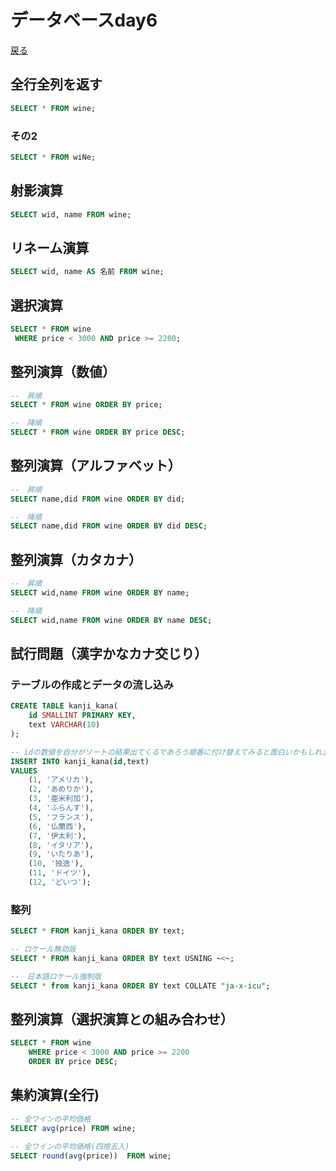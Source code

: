# データベースday6
[戻る](README.md)

## 全行全列を返す

```SQL
SELECT * FROM wine;
```

### その2

```SQL
SELECT * FROM wiNe;
```

## 射影演算

```SQL
SELECT wid, name FROM wine;
```

## リネーム演算

```SQL
SELECT wid, name AS 名前 FROM wine;
```

## 選択演算

```SQL
SELECT * FROM wine
 WHERE price < 3000 AND price >= 2200;
```

## 整列演算（数値）
```SQL
--　昇順
SELECT * FROM wine ORDER BY price;

--　降順
SELECT * FROM wine ORDER BY price DESC;
```

## 整列演算（アルファベット）
```SQL
--　昇順
SELECT name,did FROM wine ORDER BY did;

--　降順
SELECT name,did FROM wine ORDER BY did DESC;
```

## 整列演算（カタカナ）
```SQL
--　昇順
SELECT wid,name FROM wine ORDER BY name;

--　降順
SELECT wid,name FROM wine ORDER BY name DESC;
```

## 試行問題（漢字かなカナ交じり）

### テーブルの作成とデータの流し込み

```SQL
CREATE TABLE kanji_kana(
    id SMALLINT PRIMARY KEY,
    text VARCHAR(10)
);

-- idの数値を自分がソートの結果出てくるであろう順番に付け替えてみると面白いかもしれません。
INSERT INTO kanji_kana(id,text)
VALUES
    (1, 'アメリカ'),
    (2, 'あめりか'),
    (3, '亜米利加'),
    (4, 'ふらんす'),
    (5, 'フランス'),
    (6, '仏蘭西'),
    (7, '伊太利'),
    (8, 'イタリア'),
    (9, 'いたりあ'),
    (10, '独逸'),
    (11, 'ドイツ'),
    (12, 'どいつ');
```

### 整列
```SQL
SELECT * FROM kanji_kana ORDER BY text;

-- ロケール無効版
SELECT * FROM kanji_kana ORDER BY text USNING ~<~;

--　日本語ロケール強制版
SELECT * from kanji_kana ORDER BY text COLLATE "ja-x-icu";
```

## 整列演算（選択演算との組み合わせ）

```SQL
SELECT * FROM wine
    WHERE price < 3000 AND price >= 2200
    ORDER BY price DESC;
```

## 集約演算(全行)

```SQL
-- 全ワインの平均価格
SELECT avg(price) FROM wine;

-- 全ワインの平均価格(四捨五入)
SELECT round(avg(price))  FROM wine;
```
